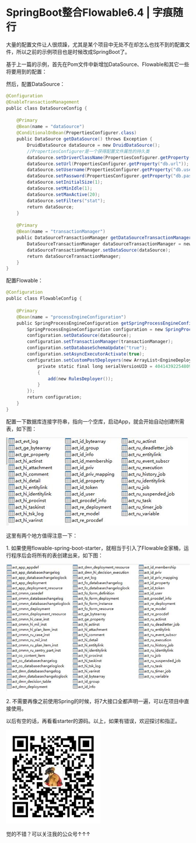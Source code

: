 # SpringBoot整合Flowable6.4 | 字痕随行
大量的配置文件让人很烦躁，尤其是某个项目中无处不在却怎么也找不到的配置文件，所以之前的示例项目也是时候改成SpringBoot了。

基于上一篇的示例，首先在Pom文件中新增加DataSource、Flowable和其它一些将要用到的配置：

然后，配置DataSource：

```java
@Configuration
@EnableTransactionManagement
public class DataSourceConfig {

    @Primary
    @Bean(name = "dataSource")
    @ConditionalOnBean(PropertiesConfigurer.class)
    public DataSource getDataSource() throws Exception {
        DruidDataSource dataSource = new DruidDataSource();
        //PropertiesConfigurer是一个获得配置文件属性的持久类
        dataSource.setDriverClassName(PropertiesConfigurer.getProperty("db.driver"));
        dataSource.setUrl(PropertiesConfigurer.getProperty("db.url"));
        dataSource.setUsername(PropertiesConfigurer.getProperty("db.user"));
        dataSource.setPassword(PropertiesConfigurer.getProperty("db.password"));
        dataSource.setInitialSize(1);
        dataSource.setMinIdle(1);
        dataSource.setMaxActive(20);
        dataSource.setFilters("stat");
        return dataSource;
    }

    @Primary
    @Bean(name = "transactionManager")
    public DataSourceTransactionManager getDataSourceTransactionManager(@Qualifier("dataSource")DataSource dataSource) {
        DataSourceTransactionManager dataSourceTransactionManager = new DataSourceTransactionManager();
        dataSourceTransactionManager.setDataSource(dataSource);
        return dataSourceTransactionManager;
    }
}

```
配置Flowable：

```java
@Configuration
public class FlowableConfig {

    @Primary
    @Bean(name = "processEngineConfiguration")
    public SpringProcessEngineConfiguration getSpringProcessEngineConfiguration(@Qualifier("dataSource") DataSource dataSource, @Qualifier("transactionManager")DataSourceTransactionManager transactionManager) {
        SpringProcessEngineConfiguration configuration = new SpringProcessEngineConfiguration();
        configuration.setDataSource(dataSource);
        configuration.setTransactionManager(transactionManager);
        configuration.setDatabaseSchemaUpdate("true");
        configuration.setAsyncExecutorActivate(true);
        configuration.setCustomPostDeployers(new ArrayList<EngineDeployer>(){
            private static final long serialVersionUID = 4041439225480991716L;
            {
                add(new RulesDeployer());
            }
        });
        return configuration;
    }
}

```
配置一下数据库连接字符串，指向一个空库，启动App，就会开始自动创建所需表，如下图：

![image](../../images/Flowable6-SpringBoot整合/230d0a9f7349d54a72ef8ebea0f52fd8.jpg)

这里有两个地方值得注意一下：

1\. 如果使用flowable-spring-boot-starter，就相当于引入了Flowable全家桶，运行程序后会将所有的表创建出来，如下图：

![image](../../images/Flowable6-SpringBoot整合/5bf81a2eebcbe8ebc9295d62eaad0810.jpg)

2\. 不需要再像之前使用Spring的时候，将7大接口全都声明一遍，可以在项目中直接使用。

以后有空的话，再看看starter的源码。以上，如果有错误，欢迎探讨和指正。

![image](../../images/公众号.jpg)

觉的不错？可以关注我的公众号↑↑↑